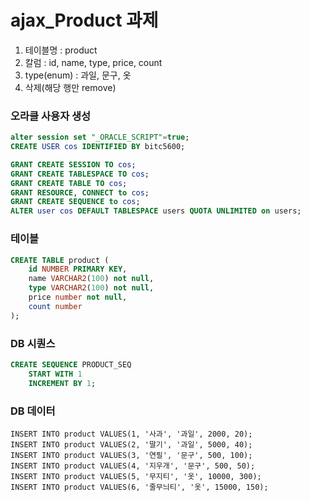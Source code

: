 # ajax_Product 과제

1. 테이블명 : product
2. 칼럼 : id, name, type, price, count
3. type(enum) : 과일, 문구, 옷
4. 삭제(해당 행만 remove) 

### 오라클 사용자 생성
```sql
alter session set "_ORACLE_SCRIPT"=true;
CREATE USER cos IDENTIFIED BY bitc5600;

GRANT CREATE SESSION TO cos;
GRANT CREATE TABLESPACE TO cos;
GRANT CREATE TABLE TO cos;
GRANT RESOURCE, CONNECT to cos;
GRANT CREATE SEQUENCE to cos;
ALTER user cos DEFAULT TABLESPACE users QUOTA UNLIMITED on users;
```

### 테이블
```sql
CREATE TABLE product (
    id NUMBER PRIMARY KEY,
    name VARCHAR2(100) not null,
    type VARCHAR2(100) not null,
    price number not null,
    count number
);
```
### DB 시퀀스
```sql
CREATE SEQUENCE PRODUCT_SEQ
    START WITH 1
    INCREMENT BY 1;
```

### DB 데이터
```
INSERT INTO product VALUES(1, '사과', '과일', 2000, 20);
INSERT INTO product VALUES(2, '딸기', '과일', 5000, 40);
INSERT INTO product VALUES(3, '연필', '문구', 500, 100);
INSERT INTO product VALUES(4, '지우개', '문구', 500, 50);
INSERT INTO product VALUES(5, '무지티', '옷', 10000, 300);
INSERT INTO product VALUES(6, '줄무늬티', '옷', 15000, 150);
```
